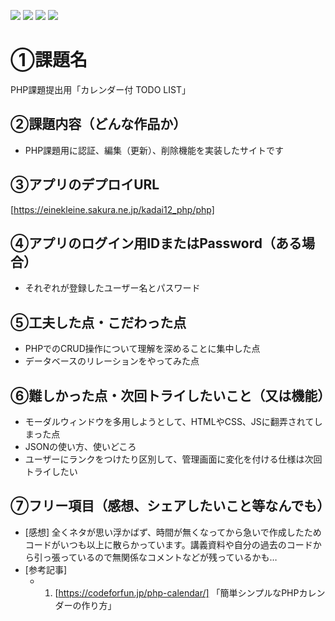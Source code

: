 ![](https://img.shields.io/badge/html-5.0-green)
![](https://img.shields.io/badge/css-blue)
![](https://img.shields.io/badge/JavaScript-orange)
![](https://img.shields.io/badge/php-purple)

# ①課題名
PHP課題提出用「カレンダー付 TODO LIST」

## ②課題内容（どんな作品か）
- PHP課題用に認証、編集（更新）、削除機能を実装したサイトです

## ③アプリのデプロイURL
[https://einekleine.sakura.ne.jp/kadai12_php/php]

## ④アプリのログイン用IDまたはPassword（ある場合）
- それぞれが登録したユーザー名とパスワード

## ⑤工夫した点・こだわった点
- PHPでのCRUD操作について理解を深めることに集中した点
- データベースのリレーションをやってみた点

## ⑥難しかった点・次回トライしたいこと（又は機能）
- モーダルウィンドウを多用しようとして、HTMLやCSS、JSに翻弄されてしまった点
- JSONの使い方、使いどころ
- ユーザーにランクをつけたり区別して、管理画面に変化を付ける仕様は次回トライしたい

## ⑦フリー項目（感想、シェアしたいこと等なんでも）
- [感想] 全くネタが思い浮かばず、時間が無くなってから急いで作成したためコードがいつも以上に散らかっています。講義資料や自分の過去のコードから引っ張っているので無関係なコメントなどが残っているかも…
- [参考記事]
  - 1. [https://codeforfun.jp/php-calendar/] 「簡単シンプルなPHPカレンダーの作り方」